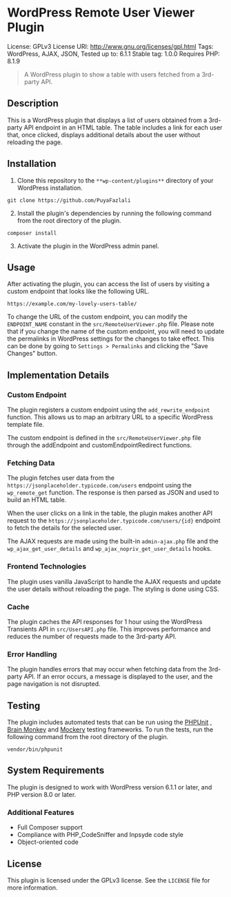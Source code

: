 # WordPress Remote User Viewer Plugin


License: GPLv3
License URI: http://www.gnu.org/licenses/gpl.html
Tags: WordPress, AJAX, JSON,
Tested up to: 6.1.1
Stable tag: 1.0.0
Requires PHP: 8.1.9

> A WordPress plugin to show a table with users fetched from a 3rd-party API.

## Description

This is a WordPress plugin that displays a list of users obtained from a 3rd-party API endpoint in an HTML table. The table includes a link for each user that, once clicked, displays additional details about the user without reloading the page.

## Installation

1. Clone this repository to the `**wp-content/plugins**` directory of your WordPress installation.

```
git clone https://github.com/PuyaFazlali
```

2. Install the plugin's dependencies by running the following command from the root directory of the plugin.


```
composer install 
```

3. Activate the plugin in the WordPress admin panel.

## Usage

After activating the plugin, you can access the list of users by visiting a custom endpoint that looks like the following URL.


```
https://example.com/my-lovely-users-table/
```

To change the URL of the custom endpoint, you can modify the `ENDPOINT_NAME` constant in the `src/RemoteUserViewer.php` file.
Please note that if you change the name of the custom endpoint, you will need to update the permalinks in WordPress settings for the changes to take effect. This can be done by going to `Settings > Permalinks` and clicking the "Save Changes" button.
## Implementation Details

### Custom Endpoint

The plugin registers a custom endpoint using the `add_rewrite_endpoint` function. This allows us to map an arbitrary URL to a specific WordPress template file.

The custom endpoint is defined in the `src/RemoteUserViewer.php` file through the addEndpoint and customEndpointRedirect functions.


### Fetching Data

The plugin fetches user data from the `https://jsonplaceholder.typicode.com/users` endpoint using the `wp_remote_get` function. The response is then parsed as JSON and used to build an HTML table.

When the user clicks on a link in the table, the plugin makes another API request to the `https://jsonplaceholder.typicode.com/users/{id}` endpoint to fetch the details for the selected user.

The AJAX requests are made using the built-in `admin-ajax.php` file and the `wp_ajax_get_user_details` and `wp_ajax_nopriv_get_user_details` hooks.

### Frontend Technologies

The plugin uses vanilla JavaScript to handle the AJAX requests and update the user details without reloading the page. The styling is done using CSS.

### Cache

The plugin caches the API responses for 1 hour using the WordPress Transients API in `src/UsersAPI.php` file. This improves performance and reduces the number of requests made to the 3rd-party API.

### Error Handling

The plugin handles errors that may occur when fetching data from the 3rd-party API. If an error occurs, a message is displayed to the user, and the page navigation is not disrupted.

## Testing

The plugin includes automated tests that can be run using the [PHPUnit](https://phpunit.de/) , [Brain Monkey](https://github.com/Brain-WP/BrainMonkey) and [Mockery](https://github.com/mockery/mockery) testing frameworks. To run the tests, run the following command from the root directory of the plugin.

```
vendor/bin/phpunit 
```
## System Requirements
The plugin is designed to work with WordPress version 6.1.1 or later, and PHP version 8.0 or later.

### Additional Features
- Full Composer support
- Compliance with PHP_CodeSniffer and Inpsyde code style
- Object-oriented code

## License

This plugin is licensed under the GPLv3 license. See the `LICENSE` file for more information.